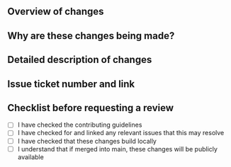 ## Overview of changes

## Why are these changes being made?

## Detailed description of changes

## Issue ticket number and link

## Checklist before requesting a review
- [ ] I have checked the contributing guidelines
- [ ] I have checked for and linked any relevant issues that this may resolve
- [ ] I have checked that these changes build locally
- [ ] I understand that if merged into main, these changes will be publicly available

